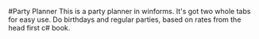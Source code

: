 ﻿#Party Planner
This is a party planner in winforms. It's got two whole tabs for easy use.
Do birthdays and regular parties, based on rates from the head first c# book.